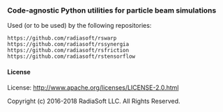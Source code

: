### Code-agnostic Python utilities for particle beam simulations

Used (or to be used) by the following repositories:

    https://github.com/radiasoft/rswarp
    https://github.com/radiasoft/rssynergia
    https://github.com/radiasoft/rsfriction
    https://github.com/radiasoft/rstensorflow


#### License

License: http://www.apache.org/licenses/LICENSE-2.0.html

Copyright (c) 2016-2018 RadiaSoft LLC.  All Rights Reserved.
